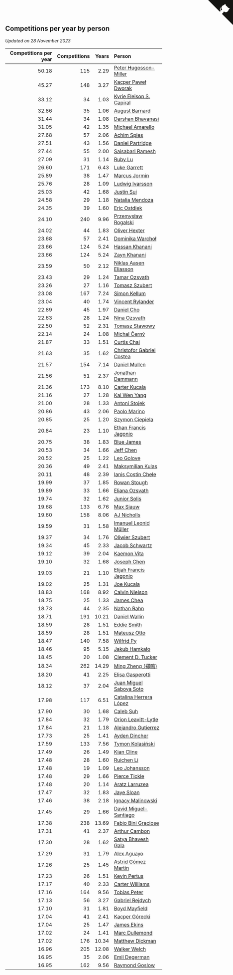 ## Competitions per year by person

*Updated on 28 November 2023*

| Competitions per year | Competitions | Years | Person |
| ---: | ---: | ---: | :--- |
| 50.18 | 115 | 2.29 | [Peter Hugosson-Miller](https://www.worldcubeassociation.org/persons/2021HUGO01) |
| 45.27 | 148 | 3.27 | [Kacper Paweł Dworak](https://www.worldcubeassociation.org/persons/2020DWOR01) |
| 33.12 | 34 | 1.03 | [Kyrie Eleison S. Capiral](https://www.worldcubeassociation.org/persons/2022CAPI02) |
| 32.86 | 35 | 1.06 | [August Barnard](https://www.worldcubeassociation.org/persons/2022BARN21) |
| 31.44 | 34 | 1.08 | [Darshan Bhavanasi](https://www.worldcubeassociation.org/persons/2022BHAV01) |
| 31.05 | 42 | 1.35 | [Michael Amarello](https://www.worldcubeassociation.org/persons/2022AMAR09) |
| 27.68 | 57 | 2.06 | [Achim Spies](https://www.worldcubeassociation.org/persons/2021SPIE01) |
| 27.51 | 43 | 1.56 | [Daniel Partridge](https://www.worldcubeassociation.org/persons/2022PART02) |
| 27.44 | 55 | 2.00 | [Saisabari Ramesh](https://www.worldcubeassociation.org/persons/2021RAME01) |
| 27.09 | 31 | 1.14 | [Ruby Lu](https://www.worldcubeassociation.org/persons/2022LURU01) |
| 26.60 | 171 | 6.43 | [Luke Garrett](https://www.worldcubeassociation.org/persons/2017GARR05) |
| 25.89 | 38 | 1.47 | [Marcus Jormin](https://www.worldcubeassociation.org/persons/2022JORM01) |
| 25.76 | 28 | 1.09 | [Ludwig Ivarsson](https://www.worldcubeassociation.org/persons/2022IVAR01) |
| 25.03 | 42 | 1.68 | [Justin Sui](https://www.worldcubeassociation.org/persons/2022SUIJ01) |
| 24.58 | 29 | 1.18 | [Natalia Mendoza](https://www.worldcubeassociation.org/persons/2022MEND24) |
| 24.35 | 39 | 1.60 | [Eric Ostdiek](https://www.worldcubeassociation.org/persons/2022OSTD01) |
| 24.10 | 240 | 9.96 | [Przemysław Rogalski](https://www.worldcubeassociation.org/persons/2013ROGA02) |
| 24.02 | 44 | 1.83 | [Oliver Hexter](https://www.worldcubeassociation.org/persons/2022HEXT01) |
| 23.68 | 57 | 2.41 | [Dominika Warchoł](https://www.worldcubeassociation.org/persons/2021WARC01) |
| 23.66 | 124 | 5.24 | [Hassan Khanani](https://www.worldcubeassociation.org/persons/2018KHAN26) |
| 23.66 | 124 | 5.24 | [Zayn Khanani](https://www.worldcubeassociation.org/persons/2018KHAN28) |
| 23.59 | 50 | 2.12 | [Niklas Aasen Eliasson](https://www.worldcubeassociation.org/persons/2021ELIA01) |
| 23.43 | 29 | 1.24 | [Tamar Ozsvath](https://www.worldcubeassociation.org/persons/2022OZSV04) |
| 23.26 | 27 | 1.16 | [Tomasz Szubert](https://www.worldcubeassociation.org/persons/2022SZUB02) |
| 23.08 | 167 | 7.24 | [Simon Kellum](https://www.worldcubeassociation.org/persons/2016KELL12) |
| 23.04 | 40 | 1.74 | [Vincent Rylander](https://www.worldcubeassociation.org/persons/2022RYLA01) |
| 22.89 | 45 | 1.97 | [Daniel Cho](https://www.worldcubeassociation.org/persons/2021CHOD01) |
| 22.63 | 28 | 1.24 | [Nina Ozsvath](https://www.worldcubeassociation.org/persons/2022OZSV03) |
| 22.50 | 52 | 2.31 | [Tomasz Stawowy](https://www.worldcubeassociation.org/persons/2021STAW01) |
| 22.14 | 24 | 1.08 | [Michal Černý](https://www.worldcubeassociation.org/persons/2022CERN03) |
| 21.87 | 33 | 1.51 | [Curtis Chai](https://www.worldcubeassociation.org/persons/2022CHAI02) |
| 21.63 | 35 | 1.62 | [Christofor Gabriel Costea](https://www.worldcubeassociation.org/persons/2022COST03) |
| 21.57 | 154 | 7.14 | [Daniel Mullen](https://www.worldcubeassociation.org/persons/2016MULL04) |
| 21.56 | 51 | 2.37 | [Jonathan Dammann](https://www.worldcubeassociation.org/persons/2021DAMM01) |
| 21.36 | 173 | 8.10 | [Carter Kucala](https://www.worldcubeassociation.org/persons/2015KUCA01) |
| 21.16 | 27 | 1.28 | [Kai Wen Yang](https://www.worldcubeassociation.org/persons/2022YANG19) |
| 21.00 | 28 | 1.33 | [Antoni Stojek](https://www.worldcubeassociation.org/persons/2022STOJ03) |
| 20.86 | 43 | 2.06 | [Paolo Marino](https://www.worldcubeassociation.org/persons/2021MARI04) |
| 20.85 | 25 | 1.20 | [Szymon Ciepiela](https://www.worldcubeassociation.org/persons/2022CIEP01) |
| 20.84 | 23 | 1.10 | [Ethan Francis Jagonio](https://www.worldcubeassociation.org/persons/2022JAGO03) |
| 20.75 | 38 | 1.83 | [Blue James](https://www.worldcubeassociation.org/persons/2022JAME01) |
| 20.53 | 34 | 1.66 | [Jeff Chen](https://www.worldcubeassociation.org/persons/2022CHEN19) |
| 20.52 | 25 | 1.22 | [Leo Golove](https://www.worldcubeassociation.org/persons/2022GOLO02) |
| 20.36 | 49 | 2.41 | [Maksymilian Kulas](https://www.worldcubeassociation.org/persons/2021KULA02) |
| 20.11 | 48 | 2.39 | [Ianis Costin Chele](https://www.worldcubeassociation.org/persons/2021CHEL01) |
| 19.99 | 37 | 1.85 | [Rowan Stough](https://www.worldcubeassociation.org/persons/2022STOU01) |
| 19.89 | 33 | 1.66 | [Eliana Ozsvath](https://www.worldcubeassociation.org/persons/2022OZSV01) |
| 19.74 | 32 | 1.62 | [Junior Solis](https://www.worldcubeassociation.org/persons/2022SOLI03) |
| 19.68 | 133 | 6.76 | [Max Siauw](https://www.worldcubeassociation.org/persons/2017SIAU02) |
| 19.60 | 158 | 8.06 | [AJ Nicholls](https://www.worldcubeassociation.org/persons/2015NICH04) |
| 19.59 | 31 | 1.58 | [Imanuel Leonid Müller](https://www.worldcubeassociation.org/persons/2022MULL02) |
| 19.37 | 34 | 1.76 | [Oliwier Szubert](https://www.worldcubeassociation.org/persons/2022SZUB01) |
| 19.34 | 45 | 2.33 | [Jacob Schwartz](https://www.worldcubeassociation.org/persons/2021SCHW01) |
| 19.12 | 39 | 2.04 | [Kaemon Vita](https://www.worldcubeassociation.org/persons/2021VITA01) |
| 19.10 | 32 | 1.68 | [Joseph Chen](https://www.worldcubeassociation.org/persons/2022CHEN16) |
| 19.03 | 21 | 1.10 | [Elijah Francis Jagonio](https://www.worldcubeassociation.org/persons/2022JAGO02) |
| 19.02 | 25 | 1.31 | [Joe Kucala](https://www.worldcubeassociation.org/persons/2022KUCA01) |
| 18.83 | 168 | 8.92 | [Calvin Nielson](https://www.worldcubeassociation.org/persons/2014NIEL03) |
| 18.75 | 25 | 1.33 | [James Chea](https://www.worldcubeassociation.org/persons/2022CHEA05) |
| 18.73 | 44 | 2.35 | [Nathan Rahn](https://www.worldcubeassociation.org/persons/2021RAHN01) |
| 18.71 | 191 | 10.21 | [Daniel Wallin](https://www.worldcubeassociation.org/persons/2013WALL03) |
| 18.59 | 28 | 1.51 | [Eddie Smith](https://www.worldcubeassociation.org/persons/2022SMIT20) |
| 18.59 | 28 | 1.51 | [Mateusz Otto](https://www.worldcubeassociation.org/persons/2022OTTO01) |
| 18.47 | 140 | 7.58 | [Wilfrid Py](https://www.worldcubeassociation.org/persons/2016PYWI01) |
| 18.46 | 95 | 5.15 | [Jakub Hamkało](https://www.worldcubeassociation.org/persons/2018HAMK01) |
| 18.45 | 20 | 1.08 | [Clement D. Tucker](https://www.worldcubeassociation.org/persons/2022TUCK09) |
| 18.34 | 262 | 14.29 | [Ming Zheng (郑鸣)](https://www.worldcubeassociation.org/persons/2009ZHEN11) |
| 18.20 | 41 | 2.25 | [Elisa Gasperotti](https://www.worldcubeassociation.org/persons/2021GASP01) |
| 18.12 | 37 | 2.04 | [Juan Miguel Saboya Soto](https://www.worldcubeassociation.org/persons/2021SOTO01) |
| 17.98 | 117 | 6.51 | [Catalina Herrera López](https://www.worldcubeassociation.org/persons/2017LOPE31) |
| 17.90 | 30 | 1.68 | [Caleb Suh](https://www.worldcubeassociation.org/persons/2022SUHC01) |
| 17.84 | 32 | 1.79 | [Orion Leavitt-Lytle](https://www.worldcubeassociation.org/persons/2022LEAV01) |
| 17.84 | 21 | 1.18 | [Alejandro Gutierrez](https://www.worldcubeassociation.org/persons/2022GUTI09) |
| 17.73 | 25 | 1.41 | [Ayden Dincher](https://www.worldcubeassociation.org/persons/2022DINC01) |
| 17.59 | 133 | 7.56 | [Tymon Kolasiński](https://www.worldcubeassociation.org/persons/2016KOLA02) |
| 17.49 | 26 | 1.49 | [Kian Cline](https://www.worldcubeassociation.org/persons/2022CLIN01) |
| 17.48 | 28 | 1.60 | [Ruichen Li](https://www.worldcubeassociation.org/persons/2022LIRU02) |
| 17.48 | 19 | 1.09 | [Leo Johansson](https://www.worldcubeassociation.org/persons/2022JOHA08) |
| 17.48 | 29 | 1.66 | [Pierce Tickle](https://www.worldcubeassociation.org/persons/2022TICK01) |
| 17.48 | 20 | 1.14 | [Aratz Larruzea](https://www.worldcubeassociation.org/persons/2022LARR02) |
| 17.47 | 32 | 1.83 | [Jaye Sloan](https://www.worldcubeassociation.org/persons/2022SLOA01) |
| 17.46 | 38 | 2.18 | [Ignacy Malinowski](https://www.worldcubeassociation.org/persons/2021MALI02) |
| 17.45 | 29 | 1.66 | [David Miguel-Santiago](https://www.worldcubeassociation.org/persons/2022MIGU02) |
| 17.38 | 238 | 13.69 | [Fabio Bini Graciose](https://www.worldcubeassociation.org/persons/2010GRAC02) |
| 17.31 | 41 | 2.37 | [Arthur Cambon](https://www.worldcubeassociation.org/persons/2021CAMB01) |
| 17.30 | 28 | 1.62 | [Satya Bhavesh Gala](https://www.worldcubeassociation.org/persons/2022GALA03) |
| 17.29 | 31 | 1.79 | [Alex Aguayo](https://www.worldcubeassociation.org/persons/2022AGUA01) |
| 17.26 | 25 | 1.45 | [Astrid Gómez Martin](https://www.worldcubeassociation.org/persons/2022MART26) |
| 17.23 | 26 | 1.51 | [Kevin Pertus](https://www.worldcubeassociation.org/persons/2022PERT01) |
| 17.17 | 40 | 2.33 | [Carter Williams](https://www.worldcubeassociation.org/persons/2021WILL06) |
| 17.16 | 164 | 9.56 | [Tobias Peter](https://www.worldcubeassociation.org/persons/2014PETE03) |
| 17.13 | 56 | 3.27 | [Gabriel Rejdych](https://www.worldcubeassociation.org/persons/2020REJD01) |
| 17.10 | 31 | 1.81 | [Boyd Mayfield](https://www.worldcubeassociation.org/persons/2022MAYF01) |
| 17.04 | 41 | 2.41 | [Kacper Górecki](https://www.worldcubeassociation.org/persons/2021GORE01) |
| 17.04 | 25 | 1.47 | [James Ekins](https://www.worldcubeassociation.org/persons/2022EKIN01) |
| 17.02 | 24 | 1.41 | [Marc Dullemond](https://www.worldcubeassociation.org/persons/2022DULL01) |
| 17.02 | 176 | 10.34 | [Matthew Dickman](https://www.worldcubeassociation.org/persons/2013DICK01) |
| 16.96 | 205 | 12.08 | [Walker Welch](https://www.worldcubeassociation.org/persons/2011WELC01) |
| 16.95 | 35 | 2.06 | [Emil Degerman](https://www.worldcubeassociation.org/persons/2021DEGE01) |
| 16.95 | 162 | 9.56 | [Raymond Goslow](https://www.worldcubeassociation.org/persons/2014GOSL01) |


<a href="https://github.com/jonatanklosko/wca_statistics" class="github-corner" aria-label="View source on Github"><svg width="80" height="80" viewBox="0 0 250 250" style="fill:#151513; color:#fff; position: absolute; top: 0; border: 0; right: 0;" aria-hidden="true"><path d="M0,0 L115,115 L130,115 L142,142 L250,250 L250,0 Z"></path><path d="M128.3,109.0 C113.8,99.7 119.0,89.6 119.0,89.6 C122.0,82.7 120.5,78.6 120.5,78.6 C119.2,72.0 123.4,76.3 123.4,76.3 C127.3,80.9 125.5,87.3 125.5,87.3 C122.9,97.6 130.6,101.9 134.4,103.2" fill="currentColor" style="transform-origin: 130px 106px;" class="octo-arm"></path><path d="M115.0,115.0 C114.9,115.1 118.7,116.5 119.8,115.4 L133.7,101.6 C136.9,99.2 139.9,98.4 142.2,98.6 C133.8,88.0 127.5,74.4 143.8,58.0 C148.5,53.4 154.0,51.2 159.7,51.0 C160.3,49.4 163.2,43.6 171.4,40.1 C171.4,40.1 176.1,42.5 178.8,56.2 C183.1,58.6 187.2,61.8 190.9,65.4 C194.5,69.0 197.7,73.2 200.1,77.6 C213.8,80.2 216.3,84.9 216.3,84.9 C212.7,93.1 206.9,96.0 205.4,96.6 C205.1,102.4 203.0,107.8 198.3,112.5 C181.9,128.9 168.3,122.5 157.7,114.1 C157.9,116.9 156.7,120.9 152.7,124.9 L141.0,136.5 C139.8,137.7 141.6,141.9 141.8,141.8 Z" fill="currentColor" class="octo-body"></path></svg></a><style>.github-corner:hover .octo-arm{animation:octocat-wave 560ms ease-in-out}@keyframes octocat-wave{0%,100%{transform:rotate(0)}20%,60%{transform:rotate(-25deg)}40%,80%{transform:rotate(10deg)}}@media (max-width:500px){.github-corner:hover .octo-arm{animation:none}.github-corner .octo-arm{animation:octocat-wave 560ms ease-in-out}}</style>
